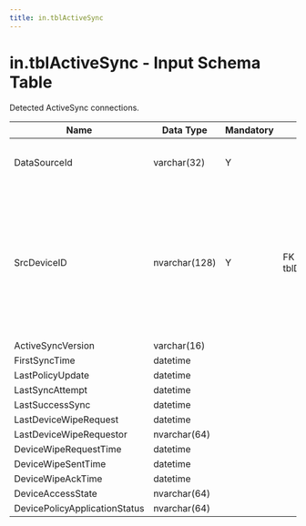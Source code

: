 ```yaml
---
title: in.tblActiveSync
---
```

# in.tblActiveSync - Input Schema Table

​​​​​Detected ActiveSync connections.​​​

| Name                          | Data Type     | Mandatory | Key                   | Comment                                                                                                                     |
|-------------------------------|---------------|-----------|-----------------------|-----------------------------------------------------------------------------------------------------------------------------|
| DataSourceId                  | varchar(32)   | Y         |                       | Unique ID of the source of this record.                                                                                     |
| SrcDeviceID                   | nvarchar(128) | Y         | ​​FK > tblDevices.SrcId | Device the ActiveSync connection was made to. This is probably anExchange or other server exposing the ActiveSync service.  |
| ActiveSyncVersion             | varchar(16)   |           |                       |                                                                                                                             |
| FirstSyncTime                 | datetime      |           |                       |                                                                                                                             |
| LastPolicyUpdate              | datetime      |           |                       |                                                                                                                             |
| LastSyncAttempt               | datetime      |           |                       |                                                                                                                             |
| LastSuccessSync               | datetime      |           |                       |                                                                                                                             |
| LastDeviceWipeRequest         | datetime      |           |                       |                                                                                                                             |
| LastDeviceWipeRequestor       | nvarchar(64)  |           |                       |                                                                                                                             |
| DeviceWipeRequestTime         | datetime      |           |                       |                                                                                                                             |
| DeviceWipeSentTime            | datetime      |           |                       |                                                                                                                             |
| DeviceWipeAckTime             | datetime      |           |                       |                                                                                                                             |
| DeviceAccessState             | nvarchar(64)  |           |                       |                                                                                                                             |
| DevicePolicyApplicationStatus | nvarchar(64)  |           |                       |                                                                                                                             |